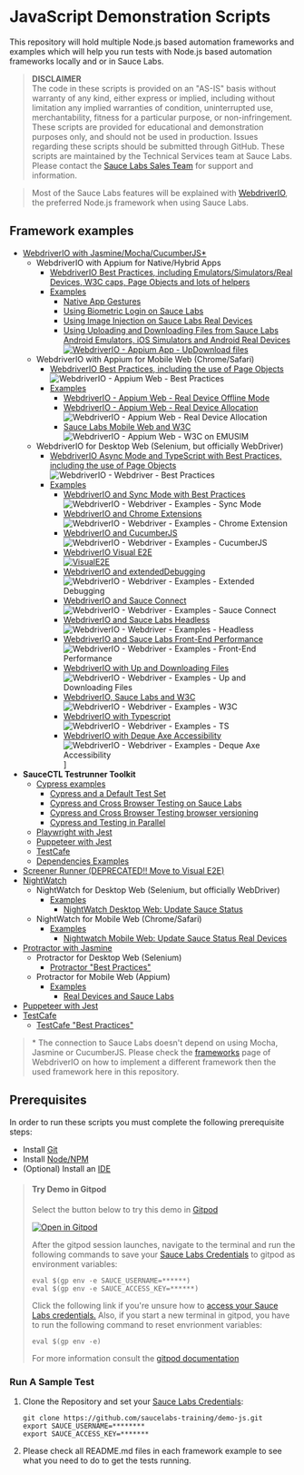 # JavaScript Demonstration Scripts

This repository will hold multiple Node.js based automation frameworks and examples which will help you run tests with
Node.js based automation frameworks locally and or in Sauce Labs.

> **DISCLAIMER**\
> The code in these scripts is provided on an "AS-IS" basis without warranty of any kind, either express or implied,
> including without limitation any implied warranties of condition, uninterrupted use, merchantability, fitness for a
> particular purpose, or non-infringement.
> These scripts are provided for educational and demonstration purposes only, and should not be used in production.
> Issues regarding these scripts should be submitted through GitHub. These scripts are maintained by the Technical
> Services team at Sauce Labs.\
> Please contact the [Sauce Labs Sales Team](https://saucelabs.com/contact) for support and information.

> Most of the Sauce Labs features will be explained with [WebdriverIO](https://webdriver.io/), the preferred Node.js
> framework when using Sauce Labs.

## Framework examples

- [WebdriverIO with Jasmine/Mocha/CucumberJS\*](webdriverio)
  - WebdriverIO with Appium for Native/Hybrid Apps
    - [WebdriverIO Best Practices, including Emulators/Simulators/Real Devices, W3C caps, Page Objects and lots of helpers](webdriverio/appium-web/best-practices)
    - [Examples](webdriverio/appium-app/examples)
      - [Native App Gestures](webdriverio/appium-app/examples/gestures)
      - [Using Biometric Login on Sauce Labs](webdriverio/appium-app/examples/biometric-login)
      - [Using Image Injection on Sauce Labs Real Devices](webdriverio/appium-app/examples/image-injection)
      - [Using Uploading and Downloading Files from Sauce Labs Android Emulators, iOS Simulators and Android Real Devices](webdriverio/appium-app/examples/up-download-file)\
        [![WebdriverIO - Appium App - UpDownload files](https://github.com/saucelabs-training/demo-js/actions/workflows/wdio.appium.app.up.download.files.yml/badge.svg)](https://github.com/saucelabs-training/demo-js/actions/workflows/wdio.appium.app.up.download.files.yml)
  - WebdriverIO with Appium for Mobile Web (Chrome/Safari)
    - [WebdriverIO Best Practices, including the use of Page Objects](webdriverio/appium-web/best-practices)\
      ![WebdriverIO - Appium Web - Best Practices](https://github.com/saucelabs-training/demo-js/workflows/WebdriverIO%20-%20Appium%20Web%20-%20Best%20Practices/badge.svg)
    - [Examples](webdriverio/appium-web/examples)
      - [WebdriverIO - Appium Web - Real Device Offline Mode](webdriverio/appium-web/examples/offline-testing)
      - [WebdriverIO - Appium Web - Real Device Allocation](webdriverio/appium-web/examples/device-allocation)\
        ![WebdriverIO - Appium Web - Real Device Allocation](https://github.com/saucelabs-training/demo-js/workflows/WebdriverIO%20-%20Appium%20Web%20-%20Real%20Device%20Allocation/badge.svg)
      - [Sauce Labs Mobile Web and W3C](webdriverio/appium-web/examples/w3c)\
        ![WebdriverIO - Appium Web - W3C on EMUSIM](https://github.com/saucelabs-training/demo-js/workflows/WebdriverIO%20-%20Appium%20Web%20-%20W3C%20on%20EMUSIM/badge.svg)
  - WebdriverIO for Desktop Web (Selenium, but officially WebDriver)
    - [WebdriverIO Async Mode and TypeScript with Best Practices, including the use of Page Objects](webdriverio/webdriver/best-practices)\
      ![WebdriverIO - Webdriver - Best Practices](https://github.com/saucelabs-training/demo-js/workflows/WebdriverIO%20-%20Webdriver%20-%20Async%20Best%20Practices/badge.svg)
    - [Examples](webdriverio/webdriver/examples)
      - [WebdriverIO and Sync Mode with Best Practices](webdriverio/webdriver/examples/sync-mode)\
        ![WebdriverIO - Webdriver - Examples - Sync Mode](https://github.com/saucelabs-training/demo-js/workflows/WebdriverIO%20-%20Webdriver%20-%20Examples%20-%20Sync%20Mode/badge.svg)
      - [WebdriverIO and Chrome Extensions](webdriverio/webdriver/examples/chrome-extension)\
        ![WebdriverIO - Webdriver - Examples - Chrome Extension](https://github.com/saucelabs-training/demo-js/workflows/WebdriverIO%20-%20Webdriver%20-%20Examples%20-%20Chrome%20Extensions/badge.svg)
      - [WebdriverIO and CucumberJS](webdriverio/webdriver/examples/cucumberjs)\
        ![WebdriverIO - Webdriver - Examples - CucumberJS](https://github.com/saucelabs-training/demo-js/workflows/WebdriverIO%20-%20Webdriver%20-%20Examples%20-%20CucumberJS/badge.svg)
      - [WebdriverIO Visual E2E](webdriverio/webdriver/examples/visual-e2e/README.md)\
        [![VisualE2E](https://github.com/saucelabs-training/demo-js/actions/workflows/wdio.webdriver.examples.visuale2e.yml/badge.svg)](https://github.com/saucelabs-training/demo-js/actions/workflows/wdio.webdriver.examples.visuale2e.yml)
      - [WebdriverIO and extendedDebugging](webdriverio/webdriver/examples/extended-debugging)\
        ![WebdriverIO - Webdriver - Examples - Extended Debugging](https://github.com/saucelabs-training/demo-js/workflows/WebdriverIO%20-%20Webdriver%20-%20Examples%20-%20Extended%20Debugging/badge.svg)
      - [WebdriverIO and Sauce Connect](webdriverio/webdriver/examples/sc)\
        ![WebdriverIO - Webdriver - Examples - Sauce Connect](https://github.com/saucelabs-training/demo-js/workflows/WebdriverIO%20-%20Webdriver%20-%20Examples%20-%20Sauce%20Connect/badge.svg)
      - [WebdriverIO and Sauce Labs Headless](webdriverio/webdriver/examples/headless)\
        ![WebdriverIO - Webdriver - Examples - Headless](https://github.com/saucelabs-training/demo-js/workflows/WebdriverIO%20-%20Webdriver%20-%20Examples%20-%20Headless/badge.svg)
      - [WebdriverIO and Sauce Labs Front-End Performance](webdriverio/webdriver/examples/performance)\
        ![WebdriverIO - Webdriver - Examples - Front-End Performance](https://github.com/saucelabs-training/demo-js/workflows/WebdriverIO%20-%20Webdriver%20-%20Examples%20-%20Front-End%20Performance/badge.svg)
      - [WebdriverIO with Up and Downloading Files](webdriverio/webdriver/examples/up-download)\
        ![WebdriverIO - Webdriver - Examples - Up and Downloading Files](https://github.com/saucelabs-training/demo-js/workflows/WebdriverIO%20-%20Webdriver%20-%20Examples%20-%20UpDownload/badge.svg)
      - [WebdriverIO, Sauce Labs and W3C](webdriverio/webdriver/examples/w3c)\
        ![WebdriverIO - Webdriver - Examples - W3C](https://github.com/saucelabs-training/demo-js/workflows/WebdriverIO%20-%20Webdriver%20-%20Examples%20-%20W3C/badge.svg)
      - [WebdriverIO with Typescript](webdriverio/webdriver/examples/typescript)\
        ![WebdriverIO - Webdriver - Examples - TS](https://github.com/saucelabs-training/demo-js/workflows/WebdriverIO%20-%20Webdriver%20-%20Examples%20-%20TS/badge.svg)
      - [WebdriverIO with Deque Axe Accessibility](webdriverio/webdriver/examples/deque)\
        ![WebdriverIO - Webdriver - Examples - Deque Axe Accessibility](https://github.com/saucelabs-training/demo-js/actions/workflows/wdio.webdriver.examples.deque.axe.yml/badge.svg)]
- **SauceCTL Testrunner Toolkit**
  - [Cypress examples](testrunner-toolkit/cypress)
    - [Cypress and a Default Test Set](testrunner-toolkit/cypress/README.md#example-1---minimal-configuration-for-all-tests)
    - [Cypress and Cross Browser Testing on Sauce Labs](testrunner-toolkit/cypress/README.md#example-3---cross-browser-tests)
    - [Cypress and Cross Browser Testing browser versioning](testrunner-toolkit/cypress/README.md#example-4---cross-versions-tests)
    - [Cypress and Testing in Parallel](testrunner-toolkit/cypress/README.md#example-2---parallel-tests)
  - [Playwright with Jest](testrunner-toolkit/playwright)
  - [Puppeteer with Jest](testrunner-toolkit/puppeteer)
  - [TestCafe](testrunner-toolkit/testcafe)
  - [Dependencies Examples](testrunner-toolkit/dependencies-example)
- [Screener Runner (DEPRECATED!! Move to Visual E2E)](screener-runner)
- [NightWatch](nightwatch)
  - NightWatch for Desktop Web (Selenium, but officially WebDriver)
    - [Examples](nightwatch/webdriver/examples)
      - [NightWatch Desktop Web: Update Sauce Status](nightwatch/webdriver/examples/update-sauce)
  - NightWatch for Mobile Web (Chrome/Safari)
    - [Examples](nightwatch/appium-web/examples)
      - [Nightwatch Mobile Web: Update Sauce Status Real Devices](nightwatch/appium-web/examples/update-sauce-real-devices)
- [Protractor with Jasmine](protractor)
  - Protractor for Desktop Web (Selenium)
    - [Protractor "Best Practices"](protractor/selenium/best-practices)
  - Protractor for Mobile Web (Appium)
    - [Examples](webdriverio/webdriver/examples)
      - [Real Devices and Sauce Labs](protractor/appium-web/examples/real-devices)
- [Puppeteer with Jest](puppeteer)
- [TestCafe](testcafe)
  - [TestCafe "Best Practices"](testcafe/best-practices)

> \* The connection to Sauce Labs doesn't depend on using Mocha, Jasmine or CucumberJS. Please check the
> [frameworks](https://webdriver.io/docs/frameworks.html) page of WebdriverIO on how to implement a different framework then
> the used framework here in this repository.

## Prerequisites

In order to run these scripts you must complete the following prerequisite steps:

- Install [Git](prerequisites.md#install-git)
- Install [Node/NPM](prerequisites.md#install-and-nodejs-and-npm)
- (Optional) Install an [IDE](prerequisites.md#install-an-ide)

> #### Try Demo in Gitpod
>
> Select the button below to try this demo in [Gitpod](https://www.gitpod.io/)
>
> [![Open in Gitpod](https://github.com/saucelabs-training/demo-js/blob/master/open-in-gitpod.png)](https://gitpod.io/#https://github.com/saucelabs-training/demo-js)
>
> After the gitpod session launches, navigate to the terminal and run the following commands to save your [Sauce Labs Credentials](https://app.saucelabs.com/user-settings) to gitpod as environment variables:
>
> ```
> eval $(gp env -e SAUCE_USERNAME=******)
> eval $(gp env -e SAUCE_ACCESS_KEY=******)
> ```
>
> Click the following link if you're unsure how to [access your Sauce Labs credentials.](https://wiki.saucelabs.com/display/DOCS/Best+Practice%3A+Use+Environment+Variables+for+Authentication+Credentials)
> Also, if you start a new terminal in gitpod, you have to run the following command to reset envrionment variables:
>
> ```
> eval $(gp env -e)
> ```
>
> For more information consult the [gitpod documentation](https://www.gitpod.io/docs/47_environment_variables/)

### Run A Sample Test

1. Clone the Repository and set your [Sauce Labs Credentials](https://app.saucelabs.com/user-settings):

   ```
   git clone https://github.com/saucelabs-training/demo-js.git
   export SAUCE_USERNAME=********
   export SAUCE_ACCESS_KEY=*******
   ```

2. Please check all README.md files in each framework example to see what you need to do to get the tests running.
